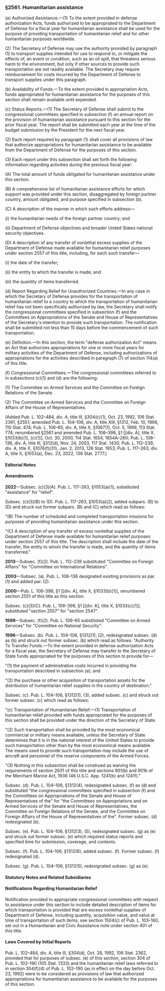 ### §2561. Humanitarian assistance ###

(a) Authorized Assistance.—(1) To the extent provided in defense authorization Acts, funds authorized to be appropriated to the Department of Defense for a fiscal year for humanitarian assistance shall be used for the purpose of providing transportation of humanitarian relief and for other humanitarian purposes worldwide.

(2) The Secretary of Defense may use the authority provided by paragraph (1) to transport supplies intended for use to respond to, or mitigate the effects of, an event or condition, such as an oil spill, that threatens serious harm to the environment, but only if other sources to provide such transportation are not readily available. The Secretary may require reimbursement for costs incurred by the Department of Defense to transport supplies under this paragraph.

(b) Availability of Funds.—To the extent provided in appropriation Acts, funds appropriated for humanitarian assistance for the purposes of this section shall remain available until expended.

(c) Status Reports.—(1) The Secretary of Defense shall submit to the congressional committees specified in subsection (f) an annual report on the provision of humanitarian assistance pursuant to this section for the prior fiscal year. The report shall be submitted each year at the time of the budget submission by the President for the next fiscal year.

(2) Each report required by paragraph (1) shall cover all provisions of law that authorize appropriations for humanitarian assistance to be available from the Department of Defense for the purposes of this section.

(3) Each report under this subsection shall set forth the following information regarding activities during the previous fiscal year:

(A) The total amount of funds obligated for humanitarian assistance under this section.

(B) A comprehensive list of humanitarian assistance efforts for which support was provided under this section, disaggregated by foreign partner country, amount obligated, and purpose specified in subsection (b).

(C) A description of the manner in which such efforts address—

(i) the humanitarian needs of the foreign partner country; and

(ii) Department of Defense objectives and broader United States national security objectives.

(D) A description of any transfer of nonlethal excess supplies of the Department of Defense made available for humanitarian relief purposes under section 2557 of this title, including, for each such transfer—

(i) the date of the transfer;

(ii) the entity to which the transfer is made; and

(iii) the quantity of items transferred.

(d) Report Regarding Relief for Unauthorized Countries.—In any case in which the Secretary of Defense provides for the transportation of humanitarian relief to a country to which the transportation of humanitarian relief has not been specifically authorized by law, the Secretary shall notify the congressional committees specified in subsection (f) and the Committees on Appropriations of the Senate and House of Representatives of the Secretary's intention to provide such transportation. The notification shall be submitted not less than 15 days before the commencement of such transportation.

(e) Definition.—In this section, the term "defense authorization Act" means an Act that authorizes appropriations for one or more fiscal years for military activities of the Department of Defense, including authorizations of appropriations for the activities described in paragraph (7) of section 114(a) of this title.

(f) Congressional Committees.—The congressional committees referred to in subsections (c)(1) and (d) are the following:

(1) The Committee on Armed Services and the Committee on Foreign Relations of the Senate.

(2) The Committee on Armed Services and the Committee on Foreign Affairs of the House of Representatives.

(Added Pub. L. 102–484, div. A, title III, §304(c)(1), Oct. 23, 1992, 106 Stat. 2361, §2551; amended Pub. L. 104–106, div. A, title XIII, §1312, Feb. 10, 1996, 110 Stat. 474; Pub. L. 106–65, div. A, title X, §1067(1), Oct. 5, 1999, 113 Stat. 774; renumbered §2561 and amended Pub. L. 106–398, §1 [[div. A], title X, §1033(b)(1), (c)(1)], Oct. 30, 2000, 114 Stat. 1654, 1654A–260; Pub. L. 108–136, div. A, title III, §312(d), Nov. 24, 2003, 117 Stat. 1430; Pub. L. 112–239, div. A, title X, §1076(f)(31), Jan. 2, 2013, 126 Stat. 1953; Pub. L. 117–263, div. A, title X, §1053(a), Dec. 23, 2022, 136 Stat. 2777.)

#### **Editorial Notes** ####

#### Amendments ####

**2022**—Subsec. (c)(3)(A). Pub. L. 117–263, §1053(a)(1), substituted "assistance" for "relief".

Subsec. (c)(3)(B) to (D). Pub. L. 117–263, §1053(a)(2), added subpars. (B) to (D) and struck out former subpars. (B) and (C) which read as follows:

"(B) The number of scheduled and completed transportation missions for purposes of providing humanitarian assistance under this section.

"(C) A description of any transfer of excess nonlethal supplies of the Department of Defense made available for humanitarian relief purposes under section 2557 of this title. The description shall include the date of the transfer, the entity to whom the transfer is made, and the quantity of items transferred."

**2013**—Subsec. (f)(2). Pub. L. 112–239 substituted "Committee on Foreign Affairs" for "Committee on International Relations".

**2003**—Subsec. (a). Pub. L. 108–136 designated existing provisions as par. (1) and added par. (2).

**2000**—Pub. L. 106–398, §1 [[div. A], title X, §1033(b)(1)], renumbered section 2551 of this title as this section.

Subsec. (c)(3)(C). Pub. L. 106–398, §1 [[div. A], title X, §1033(c)(1)], substituted "section 2557" for "section 2547".

**1999**—Subsec. (f)(2). Pub. L. 106–65 substituted "Committee on Armed Services" for "Committee on National Security".

**1996**—Subsec. (b). Pub. L. 104–106, §1312(1), (2), redesignated subsec. (d) as (b) and struck out former subsec. (b) which read as follows: "Authority To Transfer Funds.—To the extent provided in defense authorization Acts for a fiscal year, the Secretary of Defense may transfer to the Secretary of State funds appropriated for the purposes of this section to provide for—

"(1) the payment of administrative costs incurred in providing the transportation described in subsection (a); and

"(2) the purchase or other acquisition of transportation assets for the distribution of humanitarian relief supplies in the country of destination."

Subsec. (c). Pub. L. 104–106, §1312(1), (3), added subsec. (c) and struck out former subsec. (c) which read as follows:

"(c) Transportation of Humanitarian Relief.—(1) Transportation of humanitarian relief provided with funds appropriated for the purposes of this section shall be provided under the direction of the Secretary of State.

"(2) Such transportation shall be provided by the most economical commercial or military means available, unless the Secretary of State determines that it is in the national interest of the United States to provide such transportation other than by the most economical means available. The means used to provide such transportation may include the use of aircraft and personnel of the reserve components of the Armed Forces.

"(3) Nothing in this subsection shall be construed as waiving the requirements of section 2631 of this title and sections 901(b) and 901b of the Merchant Marine Act, 1936 (46 U.S.C. App. 1241(b) and 1241f)."

Subsec. (d). Pub. L. 104–106, §1312(4), redesignated subsec. (f) as (d) and substituted "the congressional committees specified in subsection (f) and the Committees on Appropriations of the Senate and House of Representatives of the" for "the Committees on Appropriations and on Armed Services of the Senate and House of Representatives, the Committee on Foreign Relations of the Senate, and the Committee on Foreign Affairs of the House of Representatives of the". Former subsec. (d) redesignated (b).

Subsec. (e). Pub. L. 104–106, §1312(3), (5), redesignated subsec. (g) as (e) and struck out former subsec. (e) which required status reports and specified time for submission, coverage, and contents.

Subsec. (f). Pub. L. 104–106, §1312(6), added subsec. (f). Former subsec. (f) redesignated (d).

Subsec. (g). Pub. L. 104–106, §1312(5), redesignated subsec. (g) as (e).

#### **Statutory Notes and Related Subsidiaries** ####

#### Notifications Regarding Humanitarian Relief ####

Notification provided to appropriate congressional committees with respect to assistance under this section to include detailed description of items for which transportation is provided that are excess nonlethal supplies of Department of Defense, including quantity, acquisition value, and value at time of transportation of such items, see section 1504(c) of Pub. L. 103–160, set out in a Humanitarian and Civic Assistance note under section 401 of this title.

#### Laws Covered by Initial Reports ####

Pub. L. 102–484, div. A, title III, §304(d), Oct. 28, 1992, 106 Stat. 2362, provided that for purposes of subsec. (e) of this section, section 304 of Pub. L. 102–190 (105 Stat. 1333) and the humanitarian relief laws referred to in section 304(f)(4) of Pub. L. 102–190 (as in effect on the day before Oct. 23, 1992) were to be considered as provisions of law that authorized appropriations for humanitarian assistance to be available for the purposes of this section.